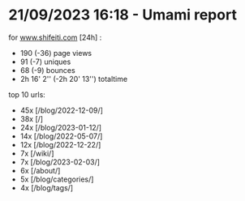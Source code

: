 # 21/09/2023 16:18 - Umami report
for www.shifeiti.com [24h] :

 - 190 (-36) page views
 - 91 (-7) uniques
 - 68 (-9) bounces
 - 2h 16' 2'' (-2h 20' 13'') totaltime


top 10 urls:
 - 45x [/blog/2022-12-09/]
 - 38x [/]
 - 24x [/blog/2023-01-12/]
 - 14x [/blog/2022-05-07/]
 - 12x [/blog/2022-12-22/]
 - 7x [/wiki/]
 - 7x [/blog/2023-02-03/]
 - 6x [/about/]
 - 5x [/blog/categories/]
 - 4x [/blog/tags/]


